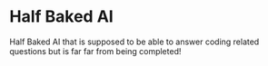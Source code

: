 # Half Baked AI
 Half Baked AI that is supposed to be able to answer coding related questions but is far far from being completed!
